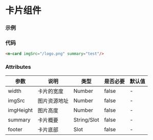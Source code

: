 # 卡片组件

### 示例

<m-card :imgSrc="$withBase('/tp.jpg')" summary="test" />

### 代码
```html
<m-card imgSrc="/logo.png" summary="test"/>
```

### Attributes
| 参数 | 说明 | 类型 | 是否必要 | 默认值 |
| --- | --- | --- | --- | --- |
| width | 卡片的宽度 | Number | false | - |
| imgSrc | 图片资源地址 | Number | false | - |
| imgHeight | 图片高度 | Number | false | - |
| summary | 卡片概要 | String/Slot | false | - |
| footer | 卡片底部 | Slot | false | - |